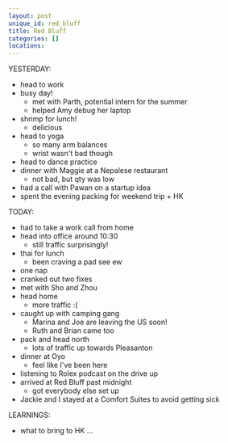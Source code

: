 ```yaml
---
layout: post
unique_id: red_bluff
title: Red Bluff
categories: []
locations: 
---
```


YESTERDAY:
* head to work
* busy day!
  * met with Parth, potential intern for the summer
  * helped Amy debug her laptop
* shrimp for lunch!
  * delicious
* head to yoga
  * so many arm balances
  * wrist wasn't bad though
* head to dance practice
* dinner with Maggie at a Nepalese restaurant
  * not bad, but qty was low
* had a call with Pawan on a startup idea
* spent the evening packing for weekend trip + HK

TODAY:
* had to take a work call from home
* head into office around 10:30
  * still traffic surprisingly!
* thai for lunch
  * been craving a pad see ew
* one nap
* cranked out two fixes
* met with Sho and Zhou
* head home
  * more traffic :(
* caught up with camping gang
  * Marina and Joe are leaving the US soon!
  * Ruth and Brian came too
* pack and head north
  * lots of traffic up towards Pleasanton
* dinner at Oyo
  * feel like I've been here
* listening to Rolex podcast on the drive up
* arrived at Red Bluff past midnight
  * got everybody else set up
* Jackie and I stayed at a Comfort Suites to avoid getting sick

LEARNINGS:
* what to bring to HK ...
